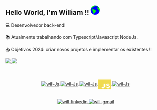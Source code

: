 
## Hello World, I'm William !! <img src=https://github.com/Williamluqui/williamluqui/blob/main/Earth.gif width="30"> 

 

:computer: Desenvolvedor back-end!

:books: Atualmente trabalhando com Typescript/Javascript NodeJs.

:outbox_tray: Objetivos 2024: criar novos projetos e implementar os existentes !! 

<div align="left">
  <a href="https://github.com/williamluqui">
  <img height="180em" src="https://github-readme-stats.vercel.app/api?username=williamluqui&show_icons=true&theme=dracula&include_all_commits=true&count_private=true"/>
  <img height="100em" src="https://github-readme-stats.vercel.app/api/top-langs/?username=williamluqui&layout=compact&langs_count=7&theme=dracula"/>
</div>
 

 
 ##
 <div style="display: inline_block" align="center"><br>
  
  <img align="center" alt="wil-Js" height="30" width="40" src="https://cdn.jsdelivr.net/gh/devicons/devicon/icons/mysql/mysql-original-wordmark.svg">
  <img align="center" alt="wil-Js" height="30" width="40" src="https://cdn.jsdelivr.net/gh/devicons/devicon/icons/mongodb/mongodb-original-wordmark.svg">
   <img align="center" alt="wil-Js" height="30" width="40" src="https://upload.wikimedia.org/wikipedia/commons/4/4c/Typescript_logo_2020.svg">
  <img align="center" alt="wil-Js" height="30" width="40" src="https://raw.githubusercontent.com/devicons/devicon/master/icons/javascript/javascript-plain.svg">
  <img align="center" alt="wil-Js" height="30" width="40" src="https://user-images.githubusercontent.com/4727/38117898-75c704e4-336c-11e8-82bb-dffd73f55e94.png">

</div>

 
 
 ##
 
 <div align="center">
     <a target="_blank" href="https://www.linkedin.com/in/wluqui/">
     <img align="center" alt="will-linkedin" src="https://img.shields.io/badge/LinkedIn-0077B5?style=for-the-badge&logo=linkedin&logoColor=white">  
     <a target="_blank" href="mailto:william.luqui@gmail.com">
     <img align="center" alt="will-gmail" src="https://img.shields.io/badge/Gmail-D14836?style=for-the-badge&logo=gmail&logoColor=white">
 </div>
      
##
    

